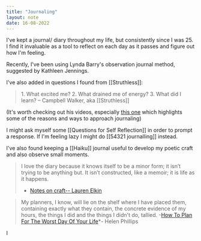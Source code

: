 ```yaml
---
title: "Journaling"
layout: note
date: 16-08-2022
---
```


I've kept a journal/ diary throughout my life, but consistently since I was 25. I find it invaluable as a tool to reflect on each day as it passes and figure out how I'm feeling.

Recently, I've been using Lynda Barry's observation journal method, suggested by Kathleen Jennings.

I've also added in questions I found from [[Struthless]]:

> 1\. What excited me?
> 2. What drained me of energy?
> 3. What did I learn?
> – Campbell Walker, aka [[Struthless]]

(It's worth checking out his videos, especially <a href="https://youtu.be/dArgOrm98Bk" >this one</a> which highlights some of the reasons and ways to approach journaling)

I might ask myself some [[Questions for Self Reflection]] in order to prompt a response. If I'm feeling lazy I might do [[54321 journalling]] instead. 

I've also found keeping a [[Haiku]] journal useful to develop my poetic craft and also observe small moments. 

> I love the diary because it knows itself to be a minor form; it isn’t trying to be anything but. It isn’t constructed, like a memoir; it is life as it happens.
> - <a href="https://granta.com/notes-on-craft-elkin/" >Notes on craft-- Lauren Elkin</a>

> My planners, I know, will lie on the shelf where I have placed them, containing exactly what they contain, the concrete evidence of my hours, the things I did and the things I didn't do, tallied.
> -<a href="https://www.buzzfeed.com/helenphillips/how-to-plan-for-the-worst-day-of-your-life" >How To Plan For The Worst Day Of Your Life</a>*- Helen Phillips

I

